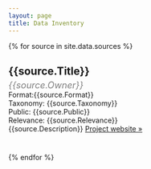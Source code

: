 ```yaml
---
layout: page
title: Data Inventory
---
```



{% for source in site.data.sources %}
<div style="margin-bottom:40px;" class="record">
  <h2 style="margin-bottom:5px">
      {{source.Title}}
  </h2>
  <div class="author" style="color: grey; font-size: 18px; font-style: italic; margin-top:4px">
  {{source.Owner}}
  </div>
  <div>
    Format:{{source.Format}}
  </div>
  <div>
    Taxonomy: {{source.Taxonomy}}
  </div>
  <div>
    Public: {{source.Public}}
  </div>

  <div>
    Relevance: {{source.Relevance}}
  </div>
  <div class="description">
    {{source.Description}}
    <a href="{{source.Homepage}}">Project website »</a>
  </div>
</div>
{% endfor %}
